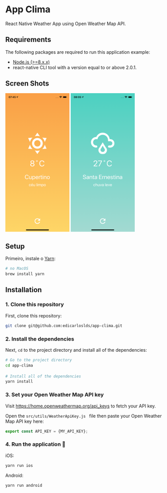 # App Clima
React Native Weather App using Open Weather Map API.


## Requirements
The following packages are required to run this application example:
* [Node.js (>=8.x.x)](https://nodejs.org)
* react-native CLI tool with a version equal to or above 2.0.1.

## Screen Shots
<p float="left">
    <img src="screenshot1.png" width="200">
    <img src="screenshot2.png" width="200">
</p>

## Setup

Primeiro, instale o [Yarn](https://yarnpkg.com):

```sh
# no MacOS
brew install yarn
```

## Installation

### 1. Clone this repository
First, clone this repository:

```bash
git clone git@github.com:edicarloslds/app-clima.git
```

### 2. Install the dependencies
Next, `cd` to the project directory and install all of the dependencies:

```bash
# Go to the project directory
cd app-clima

# Install all of the dependencies
yarn install
```

### 3. Set your Open Weather Map API key

Visit https://home.openweathermap.org/api_keys to fetch your API key.

Open the `src/utils/WeatherApiKey.js ` file then paste your Open Weather Map API key here:

```js
export const API_KEY = {MY_API_KEY};
```

### 4. Run the application 🚀

iOS:

```bash
yarn run ios
```

Android:

```bash
yarn run android
```

